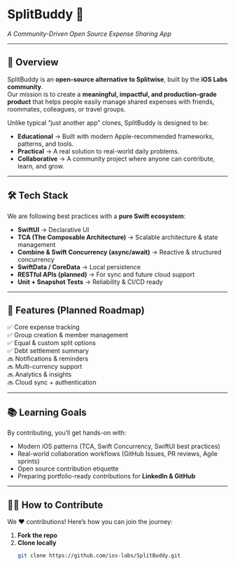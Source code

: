 # SplitBuddy 💸  
_A Community-Driven Open Source Expense Sharing App_

<!-- optional banner/logo -->

---

## 🚀 Overview  

SplitBuddy is an **open-source alternative to Splitwise**, built by the **iOS Labs community**.  
Our mission is to create a **meaningful, impactful, and production-grade product** that helps people easily manage shared expenses with friends, roommates, colleagues, or travel groups.  

Unlike typical “just another app” clones, SplitBuddy is designed to be:  
- **Educational** → Built with modern Apple-recommended frameworks, patterns, and tools.  
- **Practical** → A real solution to real-world daily problems.  
- **Collaborative** → A community project where anyone can contribute, learn, and grow.  

---

## 🛠️ Tech Stack  

We are following best practices with a **pure Swift ecosystem**:  
- **SwiftUI** → Declarative UI  
- **TCA (The Composable Architecture)** → Scalable architecture & state management  
- **Combine & Swift Concurrency (async/await)** → Reactive & structured concurrency  
- **SwiftData / CoreData** → Local persistence  
- **RESTful APIs (planned)** → For sync and future cloud support  
- **Unit + Snapshot Tests** → Reliability & CI/CD ready  

---

## 🎯 Features (Planned Roadmap)  

✅ Core expense tracking  
✅ Group creation & member management  
✅ Equal & custom split options  
✅ Debt settlement summary  
🔜 Notifications & reminders  
🔜 Multi-currency support  
🔜 Analytics & insights  
🔜 Cloud sync + authentication  

---

## 📚 Learning Goals  

By contributing, you’ll get hands-on with:  
- Modern iOS patterns (TCA, Swift Concurrency, SwiftUI best practices)  
- Real-world collaboration workflows (GitHub Issues, PR reviews, Agile sprints)  
- Open source contribution etiquette  
- Preparing portfolio-ready contributions for **LinkedIn & GitHub**  

---

## 👩‍💻 How to Contribute  

We ❤️ contributions! Here’s how you can join the journey:  

1. **Fork the repo**  
2. **Clone locally**  
   ```bash
   git clone https://github.com/ios-labs/SplitBuddy.git


